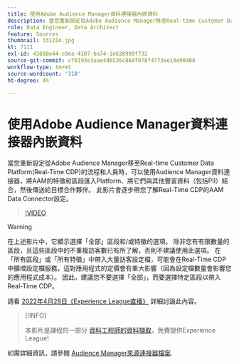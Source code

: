 ```yaml
---
title: 使用Adobe Audience Manager資料連接器內嵌資料
description: 當您重新設定從Adobe Audience Manager移至Real-time Customer Data Platform的流程和人員時，可以使用Audience Manager資料連接器將特徵和區段從AAM匯入Platform、將其與其他豐富資料（包括PII）結合，然後傳送給目標合作夥伴。 此影片會逐步帶您了解Real-Time CDP的AAM Data Connector設定。
role: Data Engineer, Data Architect
feature: Sources
thumbnail: 331214.jpg
kt: 7111
exl-id: 43688e44-c0ea-4107-ba74-1e630990f732
source-git-commit: cf0193e3aae4d6536c868f078f4773ee14e90408
workflow-type: tm+mt
source-wordcount: '318'
ht-degree: 4%

---
```


# 使用Adobe Audience Manager資料連接器內嵌資料

當您重新設定從Adobe Audience Manager移至Real-time Customer Data Platform(Real-Time CDP)的流程和人員時，可以使用Audience Manager資料連接器，將AAM的特徵和區段匯入Platform、將它們與其他豐富資料（包括PII）結合，然後傳送給目標合作夥伴。 此影片會逐步帶您了解Real-Time CDP的AAM Data Connector設定。

>[!VIDEO](https://video.tv.adobe.com/v/331214/?quality=12&learn=on)

>[!WARNING]
>
>在上述影片中，它顯示選擇「全部」區段和/或特徵的選項。 除非您有有限數量的區段，且這些區段中的不重複訪客數已有所了解，否則不建議使用此選項。 在「所有區段」或「所有特徵」中帶入大量訪客設定檔，可能會在Real-Time CDP中擴增設定檔服務，這對應用程式的定價會有重大影響（因為設定檔數量會影響您的應用程式成本）。 因此，建議您不要選擇「全部」，而要選擇特定區段以帶入Real-Time CDP。
>
>請看 [2022年4月28日《Experience League直播》](https://experienceleague.adobe.com/docs/experience-league-live-events/events/episodes/exl-live-episode-04-28-22.html?lang=zh-Hant) 詳細討論此內容。

>[!INFO]
>
> 本影片是課程的一部分 [資料工程師的資料擷取](https://experienceleague.adobe.com/?lang=zh-Hant?recommended=ExperiencePlatform-D-1-2020.1.dataingestion)，免費提供Experience League!

如需詳細資訊，請參閱 [Audience Manager來源連接器檔案](https://experienceleague.adobe.com/docs/experience-platform/sources/connectors/adobe-applications/audience-manager.html).
